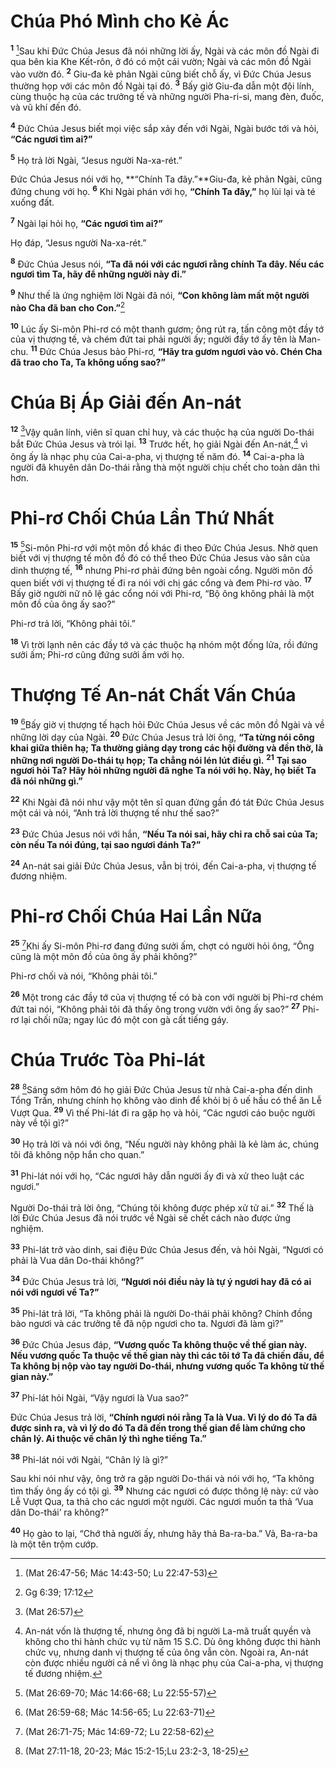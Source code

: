 # Chúa Phó Mình cho Kẻ Ác

<sup><b>1</b></sup> [^1@-0e2065c2-235f-415c-b521-7d914ace219f]Sau khi Đức Chúa Jesus đã nói những lời ấy, Ngài và các môn đồ Ngài đi qua bên kia Khe Kết-rôn, ở đó có một cái vườn; Ngài và các môn đồ Ngài vào vườn đó. <sup><b>2</b></sup> Giu-đa kẻ phản Ngài cũng biết chỗ ấy, vì Đức Chúa Jesus thường họp với các môn đồ Ngài tại đó. <sup><b>3</b></sup> Bấy giờ Giu-đa dẫn một đội lính, cùng thuộc hạ của các trưởng tế và những người Pha-ri-si, mang đèn, đuốc, và vũ khí đến đó.

<sup><b>4</b></sup> Đức Chúa Jesus biết mọi việc sắp xảy đến với Ngài, Ngài bước tới và hỏi, **“Các ngươi tìm ai?”**

<sup><b>5</b></sup> Họ trả lời Ngài, “Jesus người Na-xa-rét.”

Đức Chúa Jesus nói với họ, **“Chính Ta đây.”**Giu-đa, kẻ phản Ngài, cũng đứng chung với họ. <sup><b>6</b></sup> Khi Ngài phán với họ, **“Chính Ta đây,”** họ lùi lại và té xuống đất.

<sup><b>7</b></sup> Ngài lại hỏi họ, **“Các ngươi tìm ai?”**

Họ đáp, “Jesus người Na-xa-rét.”

<sup><b>8</b></sup> Đức Chúa Jesus nói, **“Ta đã nói với các ngươi rằng chính Ta đây. Nếu các ngươi tìm Ta, hãy để những người này đi.”**

<sup><b>9</b></sup> Như thế là ứng nghiệm lời Ngài đã nói, **“Con không làm mất một người nào Cha đã ban cho Con.”**[^1-0e2065c2-235f-415c-b521-7d914ace219f]

<sup><b>10</b></sup> Lúc ấy Si-môn Phi-rơ có một thanh gươm; ông rút ra, tấn công một đầy tớ của vị thượng tế, và chém đứt tai phải người ấy; người đầy tớ ấy tên là Man-chu. <sup><b>11</b></sup> Đức Chúa Jesus bảo Phi-rơ, **“Hãy tra gươm ngươi vào vỏ. Chén Cha đã trao cho Ta, Ta không uống sao?”**

# Chúa Bị Áp Giải đến An-nát

<sup><b>12</b></sup> [^2@-0e2065c2-235f-415c-b521-7d914ace219f]Vậy quân lính, viên sĩ quan chỉ huy, và các thuộc hạ của người Do-thái bắt Đức Chúa Jesus và trói lại. <sup><b>13</b></sup> Trước hết, họ giải Ngài đến An-nát,[^2-0e2065c2-235f-415c-b521-7d914ace219f] vì ông ấy là nhạc phụ của Cai-a-pha, vị thượng tế năm đó. <sup><b>14</b></sup> Cai-a-pha là người đã khuyên dân Do-thái rằng thà một người chịu chết cho toàn dân thì hơn.

# Phi-rơ Chối Chúa Lần Thứ Nhất

<sup><b>15</b></sup> [^3@-0e2065c2-235f-415c-b521-7d914ace219f]Si-môn Phi-rơ với một môn đồ khác đi theo Đức Chúa Jesus. Nhờ quen biết với vị thượng tế môn đồ đó có thể theo Đức Chúa Jesus vào sân của dinh thượng tế, <sup><b>16</b></sup> nhưng Phi-rơ phải đứng bên ngoài cổng. Người môn đồ quen biết với vị thượng tế đi ra nói với chị gác cổng và đem Phi-rơ vào. <sup><b>17</b></sup> Bấy giờ người nữ nô lệ gác cổng nói với Phi-rơ, “Bộ ông không phải là một môn đồ của ông ấy sao?”

Phi-rơ trả lời, “Không phải tôi.”

<sup><b>18</b></sup> Vì trời lạnh nên các đầy tớ và các thuộc hạ nhóm một đống lửa, rồi đứng sưởi ấm; Phi-rơ cũng đứng sưởi ấm với họ.

# Thượng Tế An-nát Chất Vấn Chúa

<sup><b>19</b></sup> [^4@-0e2065c2-235f-415c-b521-7d914ace219f]Bấy giờ vị thượng tế hạch hỏi Đức Chúa Jesus về các môn đồ Ngài và về những lời dạy của Ngài. <sup><b>20</b></sup> Đức Chúa Jesus trả lời ông, **“Ta từng nói công khai giữa thiên hạ; Ta thường giảng dạy trong các hội đường và đền thờ, là những nơi người Do-thái tụ họp; Ta chẳng nói lén lút điều gì.** <sup><b>21</b></sup> **Tại sao ngươi hỏi Ta? Hãy hỏi những người đã nghe Ta nói với họ. Này, họ biết Ta đã nói những gì.”**

<sup><b>22</b></sup> Khi Ngài đã nói như vậy một tên sĩ quan đứng gần đó tát Đức Chúa Jesus một cái và nói, “Anh trả lời thượng tế như thế sao?”

<sup><b>23</b></sup> Đức Chúa Jesus nói với hắn, **“Nếu Ta nói sai, hãy chỉ ra chỗ sai của Ta; còn nếu Ta nói đúng, tại sao ngươi đánh Ta?”**

<sup><b>24</b></sup> An-nát sai giải Đức Chúa Jesus, vẫn bị trói, đến Cai-a-pha, vị thượng tế đương nhiệm.

# Phi-rơ Chối Chúa Hai Lần Nữa

<sup><b>25</b></sup> [^5@-0e2065c2-235f-415c-b521-7d914ace219f]Khi ấy Si-môn Phi-rơ đang đứng sưởi ấm, chợt có người hỏi ông, “Ông cũng là một môn đồ của ông ấy phải không?”

Phi-rơ chối và nói, “Không phải tôi.”

<sup><b>26</b></sup> Một trong các đầy tớ của vị thượng tế có bà con với người bị Phi-rơ chém đứt tai nói, “Không phải tôi đã thấy ông trong vườn với ông ấy sao?” <sup><b>27</b></sup> Phi-rơ lại chối nữa; ngay lúc đó một con gà cất tiếng gáy.

# Chúa Trước Tòa Phi-lát

<sup><b>28</b></sup> [^6@-0e2065c2-235f-415c-b521-7d914ace219f]Sáng sớm hôm đó họ giải Đức Chúa Jesus từ nhà Cai-a-pha đến dinh Tổng Trấn, nhưng chính họ không vào dinh để khỏi bị ô uế hầu có thể ăn Lễ Vượt Qua. <sup><b>29</b></sup> Vì thế Phi-lát đi ra gặp họ và hỏi, “Các ngươi cáo buộc người này về tội gì?”

<sup><b>30</b></sup> Họ trả lời và nói với ông, “Nếu người này không phải là kẻ làm ác, chúng tôi đã không nộp hắn cho quan.”

<sup><b>31</b></sup> Phi-lát nói với họ, “Các ngươi hãy dẫn người ấy đi và xử theo luật các ngươi.”

Người Do-thái trả lời ông, “Chúng tôi không được phép xử tử ai.” <sup><b>32</b></sup> Thế là lời Đức Chúa Jesus đã nói trước về Ngài sẽ chết cách nào được ứng nghiệm.

<sup><b>33</b></sup> Phi-lát trở vào dinh, sai điệu Đức Chúa Jesus đến, và hỏi Ngài, “Ngươi có phải là Vua dân Do-thái không?”

<sup><b>34</b></sup> Đức Chúa Jesus trả lời, **“Ngươi nói điều này là tự ý ngươi hay đã có ai nói với ngươi về Ta?”**

<sup><b>35</b></sup> Phi-lát trả lời, “Ta không phải là người Do-thái phải không? Chính đồng bào ngươi và các trưởng tế đã nộp ngươi cho ta. Ngươi đã làm gì?”

<sup><b>36</b></sup> Đức Chúa Jesus đáp, **“Vương quốc Ta không thuộc về thế gian này. Nếu vương quốc Ta thuộc về thế gian này thì các tôi tớ Ta đã chiến đấu, để Ta không bị nộp vào tay người Do-thái, nhưng vương quốc Ta không từ thế gian này.”**

<sup><b>37</b></sup> Phi-lát hỏi Ngài, “Vậy ngươi là Vua sao?”

Đức Chúa Jesus trả lời, **“Chính ngươi nói rằng Ta là Vua. Vì lý do đó Ta đã được sinh ra, và vì lý do đó Ta đã đến trong thế gian để làm chứng cho chân lý. Ai thuộc về chân lý thì nghe tiếng Ta.”**

<sup><b>38</b></sup> Phi-lát nói với Ngài, “Chân lý là gì?”

Sau khi nói như vậy, ông trở ra gặp người Do-thái và nói với họ, “Ta không tìm thấy ông ấy có tội gì. <sup><b>39</b></sup> Nhưng các ngươi có được thông lệ này: cứ vào Lễ Vượt Qua, ta thả cho các ngươi một người. Các ngươi muốn ta thả ‘Vua dân Do-thái’ ra không?”

<sup><b>40</b></sup> Họ gào to lại, “Chớ thả người ấy, nhưng hãy thả Ba-ra-ba.” Vả, Ba-ra-ba là một tên trộm cướp.

[^1-0e2065c2-235f-415c-b521-7d914ace219f]: Gg 6:39; 17:12

[^2-0e2065c2-235f-415c-b521-7d914ace219f]: An-nát vốn là thượng tế, nhưng ông đã bị người La-mã truất quyền và không cho thi hành chức vụ từ năm 15 S.C. Dù ông không được thi hành chức vụ, nhưng danh vị thượng tế của ông vẫn còn. Ngoài ra, An-nát còn được nhiều người cả nể vì ông là nhạc phụ của Cai-a-pha, vị thượng tế đương nhiệm.

[^1@-0e2065c2-235f-415c-b521-7d914ace219f]: (Mat 26:47-56; Mác 14:43-50; Lu 22:47-53)

[^2@-0e2065c2-235f-415c-b521-7d914ace219f]: (Mat 26:57)

[^3@-0e2065c2-235f-415c-b521-7d914ace219f]: (Mat 26:69-70; Mác 14:66-68; Lu 22:55-57)

[^4@-0e2065c2-235f-415c-b521-7d914ace219f]: (Mat 26:59-68; Mác 14:56-65; Lu 22:63-71)

[^5@-0e2065c2-235f-415c-b521-7d914ace219f]: (Mat 26:71-75; Mác 14:69-72; Lu 22:58-62)

[^6@-0e2065c2-235f-415c-b521-7d914ace219f]: (Mat 27:11-18, 20-23; Mác 15:2-15;Lu 23:2-3, 18-25)
